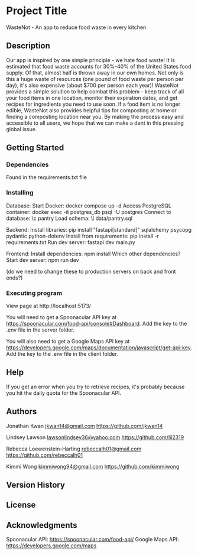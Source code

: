 # Project Title

WasteNot - An app to reduce food waste in every kitchen

## Description

Our app is inspired by one simple principle - we hate food waste! It is estimated that food waste accounts for 30%-40% of the United States food supply. Of that, almost half is thrown away in our own homes. Not only is this a huge waste of resources (one pound of food waste per person per day), it's also expensive (about $700 per person each year)! WasteNot provides a simple solution to help combat this problem - keep track of all your food items in one location, monitor their expiration dates, and get recipes for ingredients you need to use soon. If a food item is no longer edible, WasteNot also provides helpful tips for composting at home or finding a composting location near you. By making the process easy and accessible to all users, we hope that we can make a dent in this pressing global issue.

## Getting Started

### Dependencies

Found in the requirements.txt file

### Installing

Database:
Start Docker: docker compose up -d
Access PostgreSQL container: docker exec -it postgres_db psql -U postgres
Connect to database: \c pantry
Load schema: \i data/pantry.sql

Backend:
Install libraries: pip install "fastapi[standard]" sqlalchemy psycopg pydantic python-dotenv
Install from requirements: pip install -r requirements.txt
Run dev server: fastapi dev main.py

Frontend:
Install dependencies: npm install
Which other dependencies?
Start dev server: npm run dev

(do we need to change these to production servers on back and front ends?)

### Executing program

View page at http://localhost:5173/

You will need to get a Spoonacular API key at https://spoonacular.com/food-api/console#Dashboard. Add the key to the .env file in the server folder.

You will also need to get a Google Maps API key at https://developers.google.com/maps/documentation/javascript/get-api-key. Add the key to the .env file in the client folder.

## Help

If you get an error when you try to retrieve recipes, it's probably because you hit the daily quota for the Spoonacular API.

## Authors

Jonathan Kwan
jkwan14@gmail.com
https://github.com/jkwan14

Lindsey Lawson
lawsonlindsey36@yahoo.com
https://github.com/lil2319

Rebecca Loewenstein-Harting
rebeccalh01@gmail.com
https://github.com/rebeccalh01

Kimmi Wong
kimmiwong94@gmail.com
https://github.com/kimmiwong

## Version History

## License

## Acknowledgments

Spoonacular API: https://spoonacular.com/food-api/
Google Maps API: https://developers.google.com/maps
